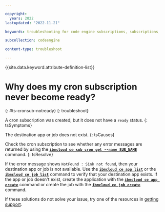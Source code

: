 ```yaml
---

copyright:
  years: 2022
lastupdated: "2022-11-21"

keywords: troubleshooting for code engine subscriptions, subscriptions, tips for subscriptions, cron, cron event, ping event, ping, object storage

subcollection: codeengine

content-type: troubleshoot

---
```


{{site.data.keyword.attribute-definition-list}}

# Why does my cron subscription never become ready?
{: #ts-cronsub-notready}
{: troubleshoot}

A cron subscription was created, but it does not have a `ready` status.
{: tsSymptoms}

The destination app or job does not exist.
{: tsCauses}


Check the cron subscription to see whether any error messages are returned by using the [**`ibmcloud ce sub cron get --name SUB_NAME`**](/docs/codeengine?topic=codeengine-cli#cli-subscription-cron-get) command. 
{: tsResolve}

If the error message shows `NotFound : Sink not found`, then your destination app or job is not available. Use the [**`ibmcloud ce app list`**](/docs/codeengine?topic=codeengine-cli#cli-application-list) or the [**`ibmcloud ce job list`**](/docs/codeengine?topic=codeengine-cli#cli-job-list) command to verify that your destination app exists. If the app or job doesn't exist, create the application with the [**`ibmcloud ce app create`**](/docs/codeengine?topic=codeengine-cli#cli-application-create) command or create the job with the [**`ibmcloud ce job create`**](/docs/codeengine?topic=codeengine-cli#cli-job-create) command.

If these solutions do not solve your issue, try one of the resources in [getting support](/docs/codeengine?topic=codeengine-get-support).


